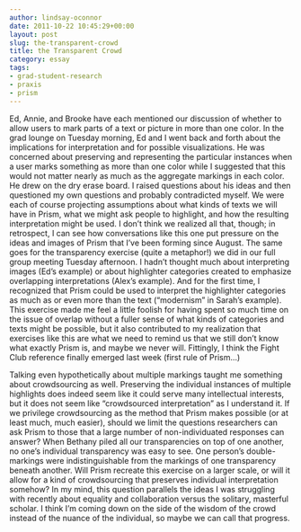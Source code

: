 ```yaml
---
author: lindsay-oconnor
date: 2011-10-22 10:45:29+00:00
layout: post
slug: the-transparent-crowd
title: the Transparent Crowd
category: essay
tags:
- grad-student-research
- praxis
- prism
---
```


Ed, Annie, and Brooke have each mentioned our discussion of whether to allow users to mark parts of a text or picture in more than one color. In the grad lounge on Tuesday morning, Ed and I went back and forth about the implications for interpretation and for possible visualizations. He was concerned about preserving and representing the particular instances when a user marks something as more than one color while I suggested that this would not matter nearly as much as the aggregate markings in each color. He drew on the dry erase board. I raised questions about his ideas and then questioned my own questions and probably contradicted myself. We were each of course projecting assumptions about what kinds of texts we will have in Prism, what we might ask people to highlight, and how the resulting interpretation might be used. I don’t think we realized all that, though; in retrospect, I can see how conversations like this one put pressure on the ideas and images of Prism that I’ve been forming since August. The same goes for the transparency exercise (quite a metaphor!) we did in our full group meeting Tuesday afternoon. I hadn’t thought much about interpreting images (Ed’s example) or about highlighter categories created to emphasize overlapping interpretations (Alex’s example). And for the first time, I recognized that Prism could be used to interpret the highlighter categories as much as or even more than the text (“modernism” in Sarah’s example). This exercise made me feel a little foolish for having spent so much time on the issue of overlap without a fuller sense of what kinds of categories and texts might be possible, but it also contributed to my realization that exercises like this are what we need to remind us that we still don’t know what exactly Prism is, and maybe we never will. Fittingly, I think the Fight Club reference finally emerged last week (first rule of Prism…)

Talking even hypothetically about multiple markings taught me something about crowdsourcing as well. Preserving the individual instances of multiple highlights does indeed seem like it could serve many intellectual interests, but it does not seem like “crowdsourced interpretation” as I understand it. If we privilege crowdsourcing as the method that Prism makes possible (or at least much, much easier), should we limit the questions researchers can ask Prism to those that a large number of non-individuated responses can answer? When Bethany piled all our transparencies on top of one another, no one’s individual transparency was easy to see. One person’s double-markings were indistinguishable from the markings of one transparency beneath another. Will Prism recreate this exercise on a larger scale, or will it allow for a kind of crowdsourcing that preserves individual interpretation somehow? In my mind, this question parallels the ideas I was struggling with recently about equality and collaboration versus the solitary, masterful scholar. I think I’m coming down on the side of the wisdom of the crowd instead of the nuance of the individual, so maybe we can call that progress.
